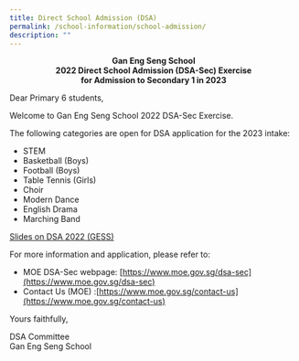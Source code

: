 ```yaml
---
title: Direct School Admission (DSA)
permalink: /school-information/school-admission/
description: ""
---
```

<p style="text-align:center;"> <strong>Gan Eng Seng School<br>2022 Direct School Admission (DSA-Sec) Exercise<br>for Admission to Secondary 1 in 2023</strong></p>

Dear Primary 6 students,

Welcome to Gan Eng Seng School 2022 DSA-Sec Exercise.

The following categories are open for DSA application for the 2023 intake:

*   STEM
*   Basketball (Boys)
*   Football (Boys)
*   Table Tennis (Girls)
*   Choir
*   Modern Dance
*   English Drama
*   Marching Band

[Slides on DSA 2022 (GESS)](https://ganengsengsch.moe.edu.sg/wp-content/uploads/2022/05/DSA_GESS_2022-for-Sch-Portal-4th-May-2022.pdf)

For more information and application, please refer to:

*   MOE DSA-Sec webpage: [https://www.moe.gov.sg/dsa-sec](https://www.moe.gov.sg/dsa-sec)
*   Contact Us (MOE) :[https://www.moe.gov.sg/contact-us](https://www.moe.gov.sg/contact-us)

Yours faithfully,

DSA Committee  
Gan Eng Seng School